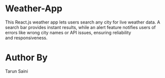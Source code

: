 # Weather-App
This React.js weather app lets users search any city for live weather data. A search bar provides instant results, while an alert feature notifies users of errors like wrong city names or API issues, ensuring reliability and responsiveness.

# Author By 
Tarun Saini